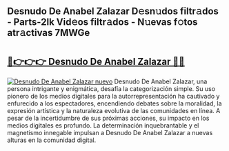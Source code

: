 ## Desnudo De Anabel Zalazar D𝚎sn𝚞dos filtr𝚊dos - Parts-2lk Vid𝚎os filtr𝚊dos - N𝚞evas f𝚘tos atr𝚊ctivas 7MWGe

# <h2><a href="http://mb1b9l.tromn.icu/?c=Desnudo+De+Anabel+Zalazar">🔗👉👉👉 Desnudo De Anabel Zalazar 🔗🔗</a></h2>

[![Desnudo De Anabel Zalazar nuevo](https://i.imgur.com/pEAQMta.gif)](http://mb1b9l.tromn.icu/?c=Desnudo+De+Anabel+Zalazar)
Desnudo De Anabel Zalazar, una persona intrigante y enigmática, desafía la categorización simple. Su uso pionero de los medios digitales para la autorrepresentación ha cautivado y enfurecido a los espectadores, encendiendo debates sobre la moralidad, la expresión artística y la naturaleza evolutiva de las comunidades en línea. A pesar de la incertidumbre de sus próximas acciones, su impacto en los medios digitales es profundo. La determinación inquebrantable y el magnetismo innegable impulsan a Desnudo De Anabel Zalazar a nuevas alturas en la comunidad digital.
